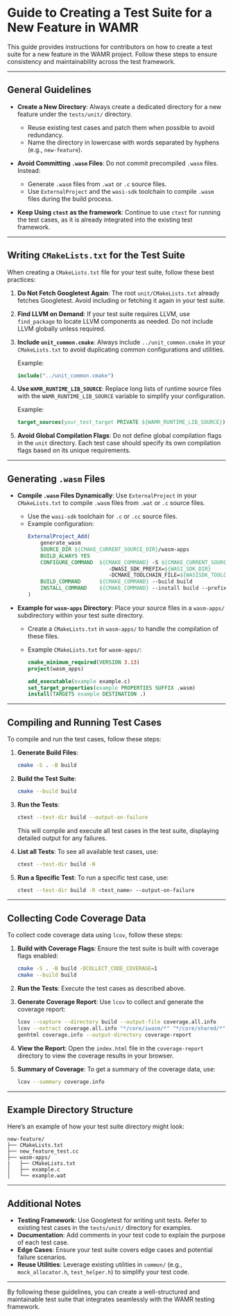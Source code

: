 # Guide to Creating a Test Suite for a New Feature in WAMR

This guide provides instructions for contributors on how to create a test suite for a new feature in the WAMR project. Follow these steps to ensure consistency and maintainability across the test framework.

---

## General Guidelines

- **Create a New Directory**:
  Always create a dedicated directory for a new feature under the `tests/unit/` directory.

  - Reuse existing test cases and patch them when possible to avoid redundancy.
  - Name the directory in lowercase with words separated by hyphens (e.g., `new-feature`).

- **Avoid Committing `.wasm` Files**:
  Do not commit precompiled `.wasm` files. Instead:

  - Generate `.wasm` files from `.wat` or `.c` source files.
  - Use `ExternalProject` and the `wasi-sdk` toolchain to compile `.wasm` files during the build process.

- **Keep Using `ctest` as the framework**:
  Continue to use `ctest` for running the test cases, as it is already integrated into the existing test framework.

---

## Writing `CMakeLists.txt` for the Test Suite

When creating a `CMakeLists.txt` file for your test suite, follow these best practices:

1. **Do Not Fetch Googletest Again**:
   The root `unit/CMakeLists.txt` already fetches Googletest. Avoid including or fetching it again in your test suite.

2. **Find LLVM on Demand**:
   If your test suite requires LLVM, use `find_package` to locate LLVM components as needed. Do not include LLVM globally unless required.

3. **Include `unit_common.cmake`**:
   Always include `../unit_common.cmake` in your `CMakeLists.txt` to avoid duplicating common configurations and utilities.

   Example:

   ```cmake
   include("../unit_common.cmake")
   ```

4. **Use `WAMR_RUNTIME_LIB_SOURCE`**:
   Replace long lists of runtime source files with the `WAMR_RUNTIME_LIB_SOURCE` variable to simplify your configuration.

   Example:

   ```cmake
   target_sources(your_test_target PRIVATE ${WAMR_RUNTIME_LIB_SOURCE})
   ```

5. **Avoid Global Compilation Flags**:
   Do not define global compilation flags in the `unit` directory. Each test case should specify its own compilation flags based on its unique requirements.

---

## Generating `.wasm` Files

- **Compile `.wasm` Files Dynamically**:
  Use `ExternalProject` in your `CMakeLists.txt` to compile `.wasm` files from `.wat` or `.c` source files.
  - Use the `wasi-sdk` toolchain for `.c` or `.cc` source files.
  - Example configuration:
    ```cmake
    ExternalProject_Add(
        generate_wasm
        SOURCE_DIR ${CMAKE_CURRENT_SOURCE_DIR}/wasm-apps
        BUILD_ALWAYS YES
        CONFIGURE_COMMAND  ${CMAKE_COMMAND} -S ${CMAKE_CURRENT_SOURCE_DIR}/wasm-apps -B build
                              -DWASI_SDK_PREFIX=${WASI_SDK_DIR}
                              -DCMAKE_TOOLCHAIN_FILE=${WASISDK_TOOLCHAIN}
        BUILD_COMMAND      ${CMAKE_COMMAND} --build build
        INSTALL_COMMAND    ${CMAKE_COMMAND} --install build --prefix ${CMAKE_CURRENT_BINARY_DIR}/wasm-apps
    )
    ```
- **Example for `wasm-apps` Directory**:
  Place your source files in a `wasm-apps/` subdirectory within your test suite directory.

  - Create a `CMakeLists.txt` in `wasm-apps/` to handle the compilation of these files.
  - Example `CMakeLists.txt` for `wasm-apps/`:

    ```cmake
    cmake_minimum_required(VERSION 3.13)
    project(wasm_apps)

    add_executable(example example.c)
    set_target_properties(example PROPERTIES SUFFIX .wasm)
    install(TARGETS example DESTINATION .)
    ```

---

## Compiling and Running Test Cases

To compile and run the test cases, follow these steps:

1. **Generate Build Files**:

   ```bash
   cmake -S . -B build
   ```

2. **Build the Test Suite**:

   ```bash
   cmake --build build
   ```

3. **Run the Tests**:

   ```bash
   ctest --test-dir build --output-on-failure
   ```

   This will compile and execute all test cases in the test suite, displaying detailed output for any failures.

4. **List all Tests**:
   To see all available test cases, use:

   ```bash
   ctest --test-dir build -N
   ```

5. **Run a Specific Test**:
   To run a specific test case, use:
   ```bash
   ctest --test-dir build -R <test_name> --output-on-failure
   ```

---

## Collecting Code Coverage Data

To collect code coverage data using `lcov`, follow these steps:

1. **Build with Coverage Flags**:
   Ensure the test suite is built with coverage flags enabled:

   ```bash
   cmake -S . -B build -DCOLLECT_CODE_COVERAGE=1
   cmake --build build
   ```

2. **Run the Tests**:
   Execute the test cases as described above.

3. **Generate Coverage Report**:
   Use `lcov` to collect and generate the coverage report:

   ```bash
   lcov --capture --directory build --output-file coverage.all.info
   lcov --extract coverage.all.info "*/core/iwasm/*" "*/core/shared/*" --output-file coverage.info
   genhtml coverage.info --output-directory coverage-report
   ```

4. **View the Report**:
   Open the `index.html` file in the `coverage-report` directory to view the coverage results in your browser.

5. **Summary of Coverage**:
   To get a summary of the coverage data, use:

   ```bash
   lcov --summary coverage.info
   ```

---

## Example Directory Structure

Here’s an example of how your test suite directory might look:

```
new-feature/
├── CMakeLists.txt
├── new_feature_test.cc
├── wasm-apps/
|   ├── CMakeLists.txt
│   ├── example.c
│   └── example.wat
```

---

## Additional Notes

- **Testing Framework**: Use Googletest for writing unit tests. Refer to existing test cases in the `tests/unit/` directory for examples.
- **Documentation**: Add comments in your test code to explain the purpose of each test case.
- **Edge Cases**: Ensure your test suite covers edge cases and potential failure scenarios.
- **Reuse Utilities**: Leverage existing utilities in `common/` (e.g., `mock_allocator.h`, `test_helper.h`) to simplify your test code.

---

By following these guidelines, you can create a well-structured and maintainable test suite that integrates seamlessly with the WAMR testing framework.
